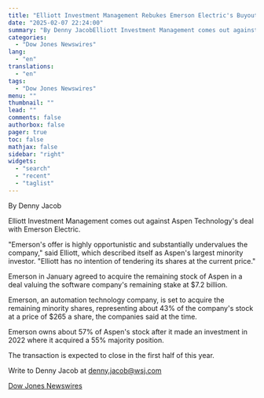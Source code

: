 ```yaml
---
title: "Elliott Investment Management Rebukes Emerson Electric's Buyout of Aspen Technology"
date: "2025-02-07 22:24:00"
summary: "By Denny JacobElliott Investment Management comes out against Aspen Technology's deal with Emerson Electric.\"Emerson's offer is highly opportunistic and substantially undervalues the company,\" said Elliott, which described itself as Aspen's largest minority investor. \"Elliott has no intention of tendering its shares at the current price.\"Emerson in January agreed to acquire..."
categories:
  - "Dow Jones Newswires"
lang:
  - "en"
translations:
  - "en"
tags:
  - "Dow Jones Newswires"
menu: ""
thumbnail: ""
lead: ""
comments: false
authorbox: false
pager: true
toc: false
mathjax: false
sidebar: "right"
widgets:
  - "search"
  - "recent"
  - "taglist"
---
```


By Denny Jacob

Elliott Investment Management comes out against Aspen Technology's deal with Emerson Electric.

"Emerson's offer is highly opportunistic and substantially undervalues the company," said Elliott, which described itself as Aspen's largest minority investor. "Elliott has no intention of tendering its shares at the current price."

Emerson in January agreed to acquire the remaining stock of Aspen in a deal valuing the software company's remaining stake at $7.2 billion.

Emerson, an automation technology company, is set to acquire the remaining minority shares, representing about 43% of the company's stock at a price of $265 a share, the companies said at the time.

Emerson owns about 57% of Aspen's stock after it made an investment in 2022 where it acquired a 55% majority position.

The transaction is expected to close in the first half of this year.

Write to Denny Jacob at denny.jacob@wsj.com

[Dow Jones Newswires](https://www.tradingview.com/news/DJN_DN20250207006908:0/)
